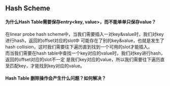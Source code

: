 ## Hash Scheme

#### 为什么Hash Table需要保存entry<key, value>，而不能单单只保存value？
在linear probe hash scheme中，当我们需要插入一对key&value时，我们对key进行hash，返回的offset对应的slot中
可能存在了别的key&value，也就是发生了hash collision，这时我们需要往下遍历直到找到一个可用的slot才能插入。  
而当我们需要在hash table中查找一个key对应的value时，我们对key进行hash，返回的offset对应的slot不一定
是我们key对应的value，所以我们需要往下遍历直至匹配key，才能找到key对应的value。

#### Hash Table 删除操作会产生什么问题？如何解决？
